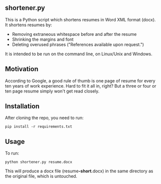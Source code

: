 shortener.py
--------------
This is a Python script which shortens resumes in Word XML format (docx). It shortens resumes by:

- Removing extraneous whitespace before and after the resume
- Shrinking the margins and font
- Deleting overused phrases ("References available upon request.")

It is intended to be run on the command line, on Linux/Unix and Windows.

Motivation
-------------

According to Google, a good rule of thumb is one page of resume for every ten years of work experience. 
Hard to fit it all in, right? But a three or four or ten page resume simply won't get read closely.

Installation
--------------

After cloning the repo, you need to run:

```
pip install -r requirements.txt
```

Usage
--------------

To run:
```
python shortener.py resume.docx
```

This will produce a docx file (resume<b>-short</b>.docx) in the same directory as the original file, which is untouched.
